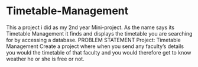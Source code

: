 # Timetable-Management
This a project i did as my 2nd year Mini-project. As the name says its Timetable Management it finds and displays the timetable you are searching for by accessing a database.
PROBLEM STATEMENT
Project: Timetable Management
Create a project where when you send any faculty’s details you would the timetable of that faculty and you would therefore get to know weather he or she is free or not.
